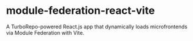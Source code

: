 # module-federation-react-vite
A TurboRepo-powered React.js app that dynamically loads microfrontends via Module Federation with Vite.
